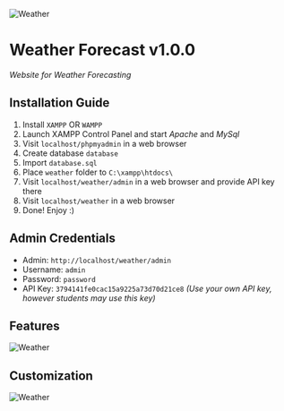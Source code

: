 ![Weather](https://i.imgur.com/y3eVBlT.png)
# Weather Forecast v1.0.0
*Website for Weather Forecasting*
## Installation Guide
1. Install `XAMPP` OR `WAMPP`
2. Launch XAMPP Control Panel and start *Apache* and *MySql*
3. Visit `localhost/phpmyadmin` in a web browser
4. Create database `database`
5. Import `database.sql`
6. Place `weather` folder to `C:\xampp\htdocs\`
7. Visit `localhost/weather/admin` in a web browser and provide API key there
8. Visit `localhost/weather` in a web browser
9. Done! Enjoy :)

## Admin Credentials
- Admin: `http://localhost/weather/admin`
- Username: `admin`
- Password: `password`
- API Key: `3794141fe0cac15a9225a73d70d21ce8`
*(Use your own API key, however students may use this key)*

## Features
![Weather](https://i.imgur.com/ew7uGl6.png)

## Customization
![Weather](https://i.imgur.com/88edtjP.png)
